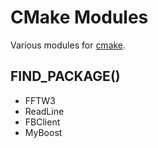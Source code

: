 # CMake Modules
Various modules for [cmake](https://cmake.org/).

## FIND_PACKAGE()
* FFTW3
* ReadLine
* FBClient
* MyBoost





